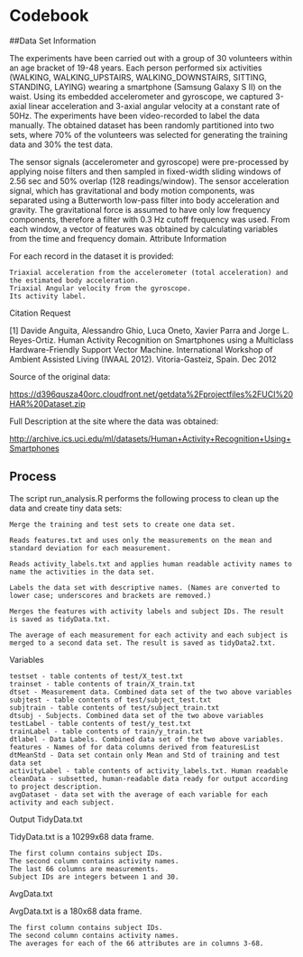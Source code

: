 # Codebook

##Data Set Information

The experiments have been carried out with a group of 30 volunteers within an age bracket of 19-48 years. Each person performed six activities (WALKING, WALKING_UPSTAIRS, WALKING_DOWNSTAIRS, SITTING, STANDING, LAYING) wearing a smartphone (Samsung Galaxy S II) on the waist. Using its embedded accelerometer and gyroscope, we captured 3-axial linear acceleration and 3-axial angular velocity at a constant rate of 50Hz. The experiments have been video-recorded to label the data manually. The obtained dataset has been randomly partitioned into two sets, where 70% of the volunteers was selected for generating the training data and 30% the test data.

The sensor signals (accelerometer and gyroscope) were pre-processed by applying noise filters and then sampled in fixed-width sliding windows of 2.56 sec and 50% overlap (128 readings/window). The sensor acceleration signal, which has gravitational and body motion components, was separated using a Butterworth low-pass filter into body acceleration and gravity. The gravitational force is assumed to have only low frequency components, therefore a filter with 0.3 Hz cutoff frequency was used. From each window, a vector of features was obtained by calculating variables from the time and frequency domain.
Attribute Information

For each record in the dataset it is provided:

    Triaxial acceleration from the accelerometer (total acceleration) and the estimated body acceleration.
    Triaxial Angular velocity from the gyroscope.
    Its activity label.

Citation Request

[1] Davide Anguita, Alessandro Ghio, Luca Oneto, Xavier Parra and Jorge L. Reyes-Ortiz. Human Activity Recognition on Smartphones using a Multiclass Hardware-Friendly Support Vector Machine. International Workshop of Ambient Assisted Living (IWAAL 2012). Vitoria-Gasteiz, Spain. Dec 2012


Source of the original data:

https://d396qusza40orc.cloudfront.net/getdata%2Fprojectfiles%2FUCI%20HAR%20Dataset.zip

Full Description at the site where the data was obtained:

http://archive.ics.uci.edu/ml/datasets/Human+Activity+Recognition+Using+Smartphones

## Process

The script run_analysis.R performs the following process to clean up the data and create tiny data sets:

    Merge the training and test sets to create one data set.

    Reads features.txt and uses only the measurements on the mean and standard deviation for each measurement.

    Reads activity_labels.txt and applies human readable activity names to name the activities in the data set.

    Labels the data set with descriptive names. (Names are converted to lower case; underscores and brackets are removed.)

    Merges the features with activity labels and subject IDs. The result is saved as tidyData.txt.

    The average of each measurement for each activity and each subject is merged to a second data set. The result is saved as tidyData2.txt.

Variables

    testset - table contents of test/X_test.txt
    trainset - table contents of train/X_train.txt
    dtset - Measurement data. Combined data set of the two above variables
    subjtest - table contents of test/subject_test.txt
    subjtrain - table contents of test/subject_train.txt
    dtsubj - Subjects. Combined data set of the two above variables
    testLabel - table contents of test/y_test.txt
    trainLabel - table contents of train/y_train.txt
    dtlabel - Data Labels. Combined data set of the two above variables.
    features - Names of for data columns derived from featuresList
    dtMeanStd - Data set contain only Mean and Std of training and test data set
    activityLabel - table contents of activity_labels.txt. Human readable
    cleanData - subsetted, human-readable data ready for output according to project description.
    avgDataset - data set with the average of each variable for each activity and each subject.

Output
TidyData.txt

TidyData.txt is a 10299x68 data frame.

    The first column contains subject IDs.
    The second column contains activity names.
    The last 66 columns are measurements.
    Subject IDs are integers between 1 and 30.

AvgData.txt

AvgData.txt is a 180x68 data frame.

    The first column contains subject IDs.
    The second column contains activity names.
    The averages for each of the 66 attributes are in columns 3-68.
